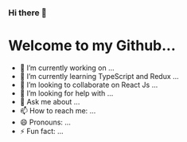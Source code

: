 ### Hi there 👋

<h1>Welcome to my Github... </h1>



- 🔭 I’m currently working on  ...
- 🌱 I’m currently learning TypeScript and Redux  ...
- 👯 I’m looking to collaborate on React Js ...
- 🤔 I’m looking for help with ...
- 💬 Ask me about  ...
- 📫 How to reach me: ...
- 😄 Pronouns: ...
- ⚡ Fun fact: ...
